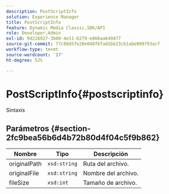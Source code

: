 ```yaml
---
description: PostScriptInfo
solution: Experience Manager
title: PostScriptInfo
feature: Dynamic Media Classic,SDK/API
role: Developer,Admin
exl-id: 9d226927-3b00-4e11-b279-e866aa649477
source-git-commit: 77c88d5fe20e048f6fad2bb23cb1abe090793acf
workflow-type: tm+mt
source-wordcount: '17'
ht-degree: 52%

---
```


# PostScriptInfo{#postscriptinfo}

Sintaxis

## Parámetros {#section-2fc9bea56b6d4b72b80d4f04c5f9b862}

| Nombre | Tipo | Descripción |
|---|---|---|
| originalPath | `xsd:string` | Ruta del archivo. |
| originalFile | `xsd:string` | Nombre del archivo. |
| fileSize | `xsd:int` | Tamaño de archivo. |
